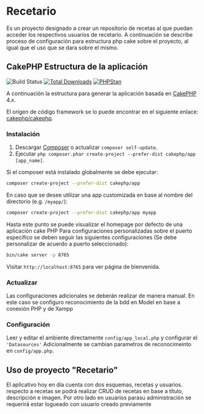 # Recetario
Es un proyecto designado a crear un repositorio de recetas al que puedan acceder los respectivos usuarios de recetario. A continuación se describe proceso de configuración para estructura php cake sobre el proyecto, al igual que el uso que se dara sobre el mismo.




## CakePHP Estructura de la aplicación

![Build Status](https://github.com/cakephp/app/actions/workflows/ci.yml/badge.svg?branch=master)
[![Total Downloads](https://img.shields.io/packagist/dt/cakephp/app.svg?style=flat-square)](https://packagist.org/packages/cakephp/app)
[![PHPStan](https://img.shields.io/badge/PHPStan-level%207-brightgreen.svg?style=flat-square)](https://github.com/phpstan/phpstan)

A continuación la estructura para generar la aplicación basada en  [CakePHP](https://cakephp.org) 4.x.

El origen de código framework se lo puede encontrar en el siguiente enlace: [cakephp/cakephp](https://github.com/cakephp/cakephp).

### Instalación

1. Descargar [Composer](https://getcomposer.org/doc/00-intro.md) o actualizar `composer self-update`.
2. Ejecutar `php composer.phar create-project --prefer-dist cakephp/app [app_name]`.

Si el composer está instalado globalmente se debe ejecutar:

```bash
composer create-project --prefer-dist cakephp/app
```

En caso que se desee utilizar una app customizada en base al nombre del directorio (e.g. `/myapp/`):

```bash
composer create-project --prefer-dist cakephp/app myapp
```

Hasta este punto se puede visualizar el homepage por defecto de una aplicación cake PHP
Para configuraciones personalizadas sobre el puerto especifico se deben seguir las siguientes configuraciones (Se debe personalizar de acuerdo a puerto seleccionado):

```bash
bin/cake server -p 8765
```

Visitar `http://localhost:8765` para ver página de bienvenida.

### Actualizar

Las configuraciones adicionales se deberán realizar de manera manual. En este caso se configuro reconocimiento de la bdd en Model en base a conexión PHP y de Xampp

### Configuración

Leer y editar el ambiente directamente `config/app_local.php` y configurar el 
`'Datasources'` 
Adicionalmente se cambian parametros de reconocimeinto en  `config/app.php`.

## Uso de proyecto "Recetario"
El aplicativo hoy en día cuenta con dos esquemas, recetas y usuarios. respecto a recetas se podrá realizar CRUD de recetas en base a título, descripción e imagen. Por otro lado en usuarios parasu administración se requerirá estar logueado con usuario creado previamente
